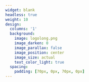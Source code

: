 ```yaml
---
widget: blank
headless: true
weight: 10
design:
  columns: '1'
  background:
    image: logolong.png
    image_darken: 0
    image_parallax: false
    image_position: center
    image_size: actual
    text_color_light: true
  spacing:
    padding: [70px, 0px, 70px, 0px]
---
```

